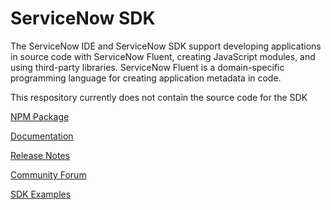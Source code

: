 # ServiceNow SDK

The ServiceNow IDE and ServiceNow SDK support developing applications in source code with ServiceNow Fluent, creating JavaScript modules, and using third-party libraries. ServiceNow Fluent is a domain-specific programming language for creating application metadata in code.

This respository currently does not contain the source code for the SDK

[NPM Package](https://www.npmjs.com/package/@servicenow/sdk)

[Documentation](https://www.servicenow.com/docs/bundle/yokohama-application-development/page/build/servicenow-sdk/concept/servicenow-sdk-landing.html)

[Release Notes](https://github.com/servicenow/sdk/releases)

[Community Forum](https://www.servicenow.com/community/servicenow-ide-sdk-and-fluent/bd-p/ide-sdk-fluent-forum)

[SDK Examples](https://github.com/servicenow/sdk-examples)
